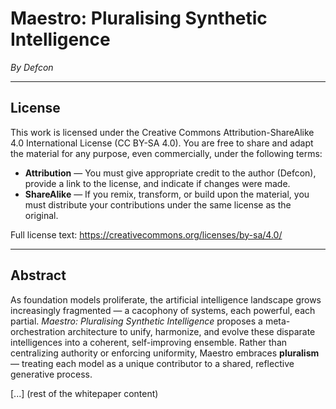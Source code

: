 # Maestro: Pluralising Synthetic Intelligence

*By Defcon*

---

## License

This work is licensed under the Creative Commons Attribution-ShareAlike 4.0 International License (CC BY-SA 4.0). You are free to share and adapt the material for any purpose, even commercially, under the following terms:

- **Attribution** — You must give appropriate credit to the author (Defcon), provide a link to the license, and indicate if changes were made.
- **ShareAlike** — If you remix, transform, or build upon the material, you must distribute your contributions under the same license as the original.

Full license text: https://creativecommons.org/licenses/by-sa/4.0/

---

## Abstract

As foundation models proliferate, the artificial intelligence landscape grows increasingly fragmented — a cacophony of systems, each powerful, each partial. *Maestro: Pluralising Synthetic Intelligence* proposes a meta-orchestration architecture to unify, harmonize, and evolve these disparate intelligences into a coherent, self-improving ensemble. Rather than centralizing authority or enforcing uniformity, Maestro embraces **pluralism** — treating each model as a unique contributor to a shared, reflective generative process.

[...] (rest of the whitepaper content)
